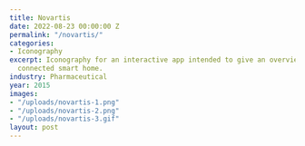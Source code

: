 ```yaml
---
title: Novartis
date: 2022-08-23 00:00:00 Z
permalink: "/novartis/"
categories:
- Iconography
excerpt: Iconography for an interactive app intended to give an overview of a fully
  connected smart home.
industry: Pharmaceutical
year: 2015
images:
- "/uploads/novartis-1.png"
- "/uploads/novartis-2.png"
- "/uploads/novartis-3.gif"
layout: post
---
```


